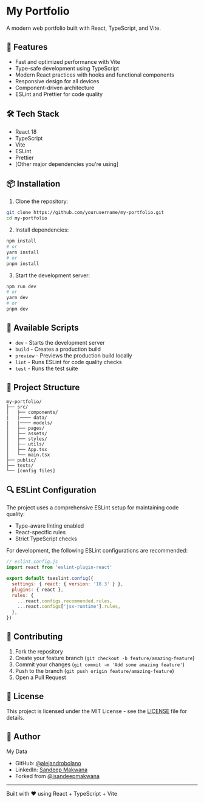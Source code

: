 # My Portfolio

A modern web portfolio built with React, TypeScript, and Vite.

## 🚀 Features

- Fast and optimized performance with Vite
- Type-safe development using TypeScript
- Modern React practices with hooks and functional components
- Responsive design for all devices
- Component-driven architecture
- ESLint and Prettier for code quality

## 🛠️ Tech Stack

- React 18
- TypeScript
- Vite
- ESLint
- Prettier
- [Other major dependencies you're using]

## 📦 Installation

1. Clone the repository:
```bash
git clone https://github.com/yourusername/my-portfolio.git
cd my-portfolio
```

2. Install dependencies:
```bash
npm install
# or
yarn install
# or
pnpm install
```

3. Start the development server:
```bash
npm run dev
# or
yarn dev
# or
pnpm dev
```

## 🔧 Available Scripts

- `dev` - Starts the development server
- `build` - Creates a production build
- `preview` - Previews the production build locally
- `lint` - Runs ESLint for code quality checks
- `test` - Runs the test suite

## 📁 Project Structure

```
my-portfolio/
├── src/
│   ├── components/
|   |──── data/
|   |──── models/
│   ├── pages/
│   ├── assets/
│   ├── styles/
│   ├── utils/
│   ├── App.tsx
│   └── main.tsx
├── public/
├── tests/
└── [config files]
```

## 🔍 ESLint Configuration

The project uses a comprehensive ESLint setup for maintaining code quality:

- Type-aware linting enabled
- React-specific rules
- Strict TypeScript checks

For development, the following ESLint configurations are recommended:

```js
// eslint.config.js
import react from 'eslint-plugin-react'

export default tseslint.config({
  settings: { react: { version: '18.3' } },
  plugins: { react },
  rules: {
    ...react.configs.recommended.rules,
    ...react.configs['jsx-runtime'].rules,
  },
})
```

## 🤝 Contributing

1. Fork the repository
2. Create your feature branch (`git checkout -b feature/amazing-feature`)
3. Commit your changes (`git commit -m 'Add some amazing feature'`)
4. Push to the branch (`git push origin feature/amazing-feature`)
5. Open a Pull Request

## 📝 License

This project is licensed under the MIT License - see the [LICENSE](LICENSE) file for details.

## 👤 Author

My Data
- GitHub: [@alejandrobolano](https://github.com/alejandrobolano/)
- LinkedIn: [Sandeep Makwana](https://www.linkedin.com/in/alejandro-bolano/)
- Forked from [@isandeepmakwana](https://github.com/isandeepmakwana)

---

Built with ❤️ using React + TypeScript + Vite
